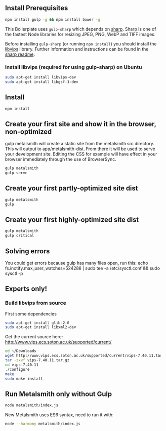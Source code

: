 ## Install Prerequisites

```sh
npm install gulp -g && npm install bower -g
```

This Boilerplate uses `gulp-sharp` which depends on [sharp](https://github.com/lovell/sharp). Sharp is one of the fastest Node libraries for resizing JPEG, PNG, WebP and TIFF images.

Before installing `gulp-sharp` (or running `npm install`) you should install the [libvips](https://github.com/jcupitt/libvips) library. Further information and instructions can be found in the [sharp readme](https://github.com/lovell/sharp#installation).

### Install libvips (required for using gulp-sharp) on Ubuntu

```sh
sudo apt-get install libvips-dev
sudo apt-get install libgsf-1-dev
```

## Install
```sh
npm install
```

## Create your first site and show it in the browser, non-optimized
gulp metalsmith will create a static site from the metalsmith src directory. This will output to app/metalsmith-dist. From there it will be used to serve your development site. Editing the CSS for example will have effect in your browser immediately through the use of BrowserSync.
```sh
gulp metalsmith
gulp serve
```

## Create your first partly-optimized site dist
```sh
gulp metalsmith
gulp
```

## Create your first highly-optimized site dist
```sh
gulp metalsmith
gulp critical
```

## Solving errors
You could get errors because gulp has many files open, run this:
	echo fs.inotify.max_user_watches=524288 | sudo tee -a /etc/sysctl.conf && sudo sysctl -p

## Experts only!
### Build libvips from source
First some dependencies

```sh
sudo apt-get install glib-2.0
sudo apt-get install libxml2-dev
```

Get the current source here: http://www.vips.ecs.soton.ac.uk/supported/current/
```sh
cd ~/Downloads
wget http://www.vips.ecs.soton.ac.uk/supported/current/vips-7.40.11.tar.gz
tar -zxvf vips-7.40.11.tar.gz
cd vips-7.40.11
./configure
make
sudo make install
```

## Run Metalsmith only without Gulp
```sh
node metalsmith/index.js
```
New Metalsmith uses ES6 syntax, need to run it with:
```sh
node --harmony metalsmith/index.js
```
